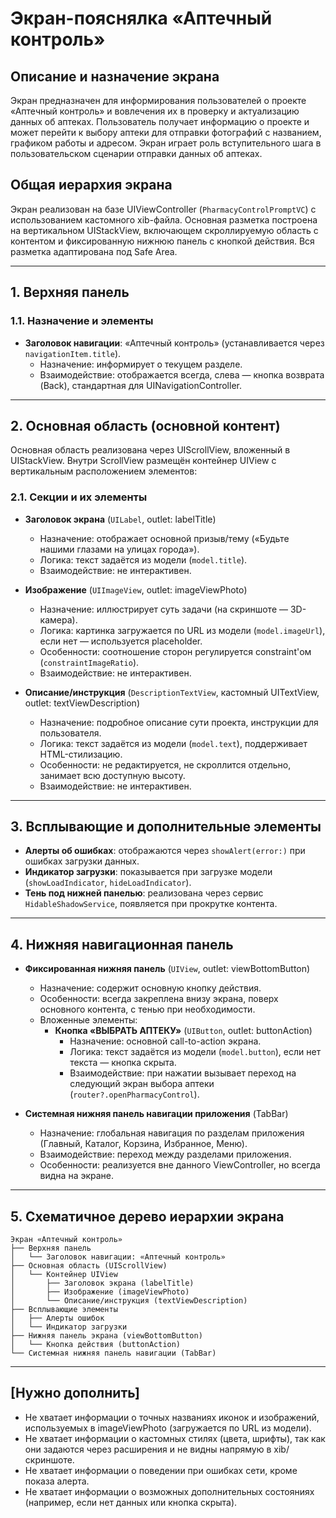 # Экран-пояснялка «Аптечный контроль»

## Описание и назначение экрана
Экран предназначен для информирования пользователей о проекте «Аптечный контроль» и вовлечения их в проверку и актуализацию данных об аптеках. Пользователь получает информацию о проекте и может перейти к выбору аптеки для отправки фотографий с названием, графиком работы и адресом. Экран играет роль вступительного шага в пользовательском сценарии отправки данных об аптеках.

## Общая иерархия экрана
Экран реализован на базе UIViewController (`PharmacyControlPromptVC`) с использованием кастомного xib-файла. Основная разметка построена на вертикальном UIStackView, включающем скроллируемую область с контентом и фиксированную нижнюю панель с кнопкой действия. Вся разметка адаптирована под Safe Area.

---

## 1. Верхняя панель
### 1.1. Назначение и элементы
- **Заголовок навигации**: «Аптечный контроль» (устанавливается через `navigationItem.title`).
  - Назначение: информирует о текущем разделе.
  - Взаимодействие: отображается всегда, слева — кнопка возврата (Back), стандартная для UINavigationController.

---

## 2. Основная область (основной контент)
Основная область реализована через UIScrollView, вложенный в UIStackView. Внутри ScrollView размещён контейнер UIView с вертикальным расположением элементов:

### 2.1. Секции и их элементы
- **Заголовок экрана** (`UILabel`, outlet: labelTitle)
  - Назначение: отображает основной призыв/тему («Будьте нашими глазами на улицах города»).
  - Логика: текст задаётся из модели (`model.title`).
  - Взаимодействие: не интерактивен.

- **Изображение** (`UIImageView`, outlet: imageViewPhoto)
  - Назначение: иллюстрирует суть задачи (на скриншоте — 3D-камера).
  - Логика: картинка загружается по URL из модели (`model.imageUrl`), если нет — используется placeholder.
  - Особенности: соотношение сторон регулируется constraint'ом (`constraintImageRatio`).
  - Взаимодействие: не интерактивен.

- **Описание/инструкция** (`DescriptionTextView`, кастомный UITextView, outlet: textViewDescription)
  - Назначение: подробное описание сути проекта, инструкции для пользователя.
  - Логика: текст задаётся из модели (`model.text`), поддерживает HTML-стилизацию.
  - Особенности: не редактируется, не скроллится отдельно, занимает всю доступную высоту.
  - Взаимодействие: не интерактивен.

---

## 3. Всплывающие и дополнительные элементы
- **Алерты об ошибках**: отображаются через `showAlert(error:)` при ошибках загрузки данных.
- **Индикатор загрузки**: показывается при загрузке модели (`showLoadIndicator`, `hideLoadIndicator`).
- **Тень под нижней панелью**: реализована через сервис `HidableShadowService`, появляется при прокрутке контента.

---

## 4. Нижняя навигационная панель
- **Фиксированная нижняя панель** (`UIView`, outlet: viewBottomButton)
  - Назначение: содержит основную кнопку действия.
  - Особенности: всегда закреплена внизу экрана, поверх основного контента, с тенью при необходимости.
  - Вложенные элементы:
    - **Кнопка «ВЫБРАТЬ АПТЕКУ»** (`UIButton`, outlet: buttonAction)
      - Назначение: основной call-to-action экрана.
      - Логика: текст задаётся из модели (`model.button`), если нет текста — кнопка скрыта.
      - Взаимодействие: при нажатии вызывает переход на следующий экран выбора аптеки (`router?.openPharmacyControl`).

- **Системная нижняя панель навигации приложения** (TabBar)
  - Назначение: глобальная навигация по разделам приложения (Главный, Каталог, Корзина, Избранное, Меню).
  - Взаимодействие: переход между разделами приложения.
  - Особенности: реализуется вне данного ViewController, но всегда видна на экране.

---

## 5. Схематичное дерево иерархии экрана
```
Экран «Аптечный контроль»
├── Верхняя панель
│   └── Заголовок навигации: «Аптечный контроль»
├── Основная область (UIScrollView)
│   └── Контейнер UIView
│       ├── Заголовок экрана (labelTitle)
│       ├── Изображение (imageViewPhoto)
│       └── Описание/инструкция (textViewDescription)
├── Всплывающие элементы
│   ├── Алерты ошибок
│   └── Индикатор загрузки
├── Нижняя панель экрана (viewBottomButton)
│   └── Кнопка действия (buttonAction)
└── Системная нижняя панель навигации (TabBar)
```

---

## [Нужно дополнить]
- Не хватает информации о точных названиях иконок и изображений, используемых в imageViewPhoto (загружается по URL из модели).
- Не хватает информации о кастомных стилях (цвета, шрифты), так как они задаются через расширения и не видны напрямую в xib/скриншоте.
- Не хватает информации о поведении при ошибках сети, кроме показа алерта.
- Не хватает информации о возможных дополнительных состояниях (например, если нет данных или кнопка скрыта). 
